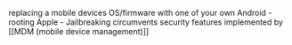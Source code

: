 replacing a mobile devices OS/firmware with one of your own
Android - rooting
Apple - Jailbreaking
circumvents security features implemented by [[MDM (mobile device management)]]
